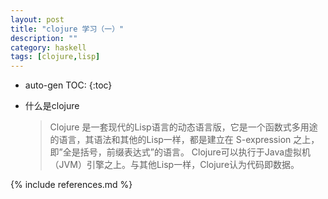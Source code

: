 ```yaml
---
layout: post
title: "clojure 学习（一）"
description: ""
category: haskell
tags: [clojure,lisp]
---
```

* auto-gen TOC:
{:toc}

* 什么是clojure
  > Clojure 是一套现代的Lisp语言的动态语言版，它是一个函数式多用途的语言，其语法和其他的Lisp一样，都是建立在 S-expression 之上，即”全是括号，前缀表达式”的语言。
  Clojure可以执行于Java虚拟机（JVM）引擎之上。与其他Lisp一样，Clojure认为代码即数据。






{% include references.md %}
